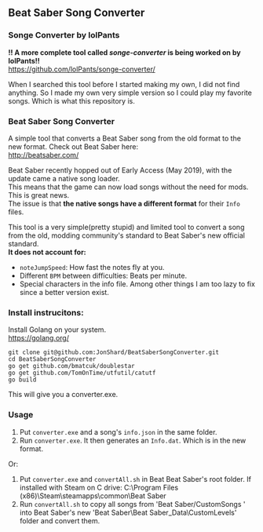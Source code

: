 ## Beat Saber Song Converter

### Songe Converter by lolPants
**!! A more complete tool called *songe-converter* is being worked on by lolPants!!**  
https://github.com/lolPants/songe-converter/

When I searched this tool before I started making my own, I did not find anything. So I made my own very simple version so I could play my favorite songs.  Which is what this repository is.

### Beat Saber Song Converter
A simple tool that converts a Beat Saber song from the old format to the new format.
Check out Beat Saber here:  
http://beatsaber.com/

Beat Saber recently hopped out of Early Access (May 2019), with the update came a native song loader.  
This means that the game can now load songs without the need for mods. This is great news.  
The issue is that **the native songs have a different format** for their `Info` files.

This tool is a very simple(pretty stupid) and limited tool to convert a song from the old, modding community's standard to Beat Saber's new official standard.  
**It does not account for:**
- `noteJumpSpeed`: How fast the notes fly at you.
- Different `BPM` between difficulties: Beats per minute.
- Special characters in the info file.
Among other things I am too lazy to fix since a better version exist.

### Install instrucitons:
Install Golang on your system.  
https://golang.org/
```
git clone git@github.com:JonShard/BeatSaberSongConverter.git
cd BeatSaberSongConverter
go get github.com/bmatcuk/doublestar
go get github.com/TomOnTime/utfutil/catutf
go build
```
This will give you a converter.exe.

### Usage
1. Put `converter.exe` and a song's `info.json` in the same folder.
1. Run `converter.exe`. It then generates an `Info.dat`. Which is in the new format.

Or:
1. Put `converter.exe` and `convertAll.sh` in Beat Beat Saber's root folder.
  If installed with Steam on C drive: C:\Program Files (x86)\Steam\steamapps\common\Beat Saber
1. Run `convertAll.sh` to copy all songs from 'Beat Saber/CustomSongs ' into Beat Saber's new 'Beat Saber\Beat Saber_Data\CustomLevels' folder and convert them.
